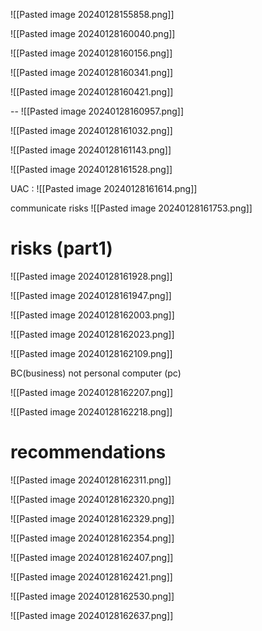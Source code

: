 ![[Pasted image 20240128155858.png]]

![[Pasted image 20240128160040.png]]

![[Pasted image 20240128160156.png]]


![[Pasted image 20240128160341.png]]

![[Pasted image 20240128160421.png]]

--
![[Pasted image 20240128160957.png]]

![[Pasted image 20240128161032.png]]

![[Pasted image 20240128161143.png]]


![[Pasted image 20240128161528.png]]

UAC :
![[Pasted image 20240128161614.png]]

communicate risks
![[Pasted image 20240128161753.png]]


# risks (part1)
![[Pasted image 20240128161928.png]]

![[Pasted image 20240128161947.png]]

![[Pasted image 20240128162003.png]]

![[Pasted image 20240128162023.png]]

![[Pasted image 20240128162109.png]]

BC(business) not personal computer (pc)

![[Pasted image 20240128162207.png]]

![[Pasted image 20240128162218.png]]

# recommendations

![[Pasted image 20240128162311.png]]

![[Pasted image 20240128162320.png]]

![[Pasted image 20240128162329.png]]

![[Pasted image 20240128162354.png]]

![[Pasted image 20240128162407.png]]

![[Pasted image 20240128162421.png]]

![[Pasted image 20240128162530.png]]

![[Pasted image 20240128162637.png]]
